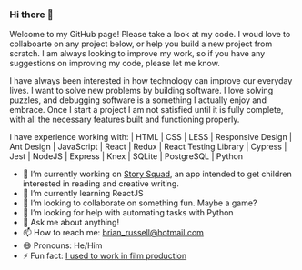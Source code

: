 ### Hi there 👋

Welcome to my GitHub page! Please take a look at my code. I woud love to collaboarte on any project below, or help you build a new project from scratch. I am always looking to improve my work, so if you have any suggestions on improving my code, please let me know. 

I have always been interested in how technology can improve our everyday lives. I want to solve new problems by building software. I love solving puzzles, and debugging software is a something I actually enjoy and embrace. Once I start a project I am not satisfied until it is fully complete, with all the necessary features built and functioning properly.

I have experience working with:
| HTML | CSS | LESS | Responsive Design | Ant Design | JavaScript | React | Redux | React Testing Library | Cypress | Jest | NodeJS | Express | Knex | SQLite | PostgreSQL | Python

- 🔭 I’m currently working on [Story Squad](https://github.com/Lambda-School-Labs/Labs26-StorySquad-FE-TeamA), an app intended to get children interested in reading and creative writing.
- 🌱 I’m currently learning ReactJS
- 👯 I’m looking to collaborate on something fun. Maybe a game?
- 🤔 I’m looking for help with automating tasks with Python
- 💬 Ask me about anything!
- 📫 How to reach me: brian_russell@hotmail.com
- 😄 Pronouns: He/Him
- ⚡ Fun fact: [I used to work in film production](https://www.imdb.com/name/nm6291328/?ref_=nv_sr_srsg_0)
